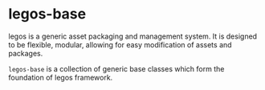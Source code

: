 # legos-base

legos is a generic asset packaging and management system. It is designed to be flexible, modular, allowing for easy modification of assets and packages.

`legos-base` is a collection of generic base classes which form the foundation of legos framework.

